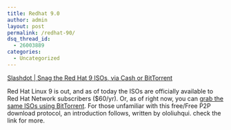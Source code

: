 ```yaml
---
title: Redhat 9.0
author: admin
layout: post
permalink: /redhat-90/
dsq_thread_id:
  - 26003889
categories:
  - Uncategorized
---
```

[Slashdot | Snag the Red Hat 9 ISOs, via Cash or BitTorrent][1]

Red Hat Linux 9 is out, and as of today the ISOs are officially available to Red Hat Network subscribers ($60/yr). Or, as of right now, you can [grab the same ISOs using BitTorrent][2]. For those unfamiliar with this free/Free P2P download protocol, an introduction follows, written by ololiuhqui. check the link for more.

 [1]: http://slashdot.org/article.pl?sid=03/03/31/1256236&mode=nocomment&tid=110 "Slashdot | Snag the Red Hat 9 ISOs, via Cash or BitTorrent"
 [2]: http://bitconjurer.org/BitTorrent/rh9.html